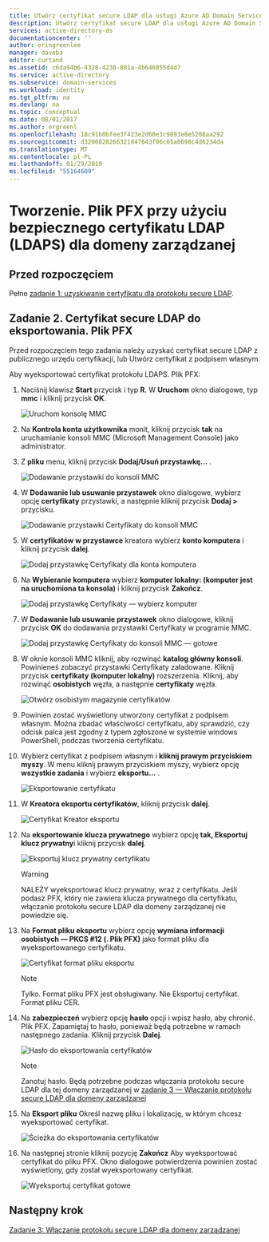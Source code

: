 ```yaml
---
title: Utwórz certyfikat secure LDAP dla usługi Azure AD Domain Services Zarządzaj domeną | Dokumentacja firmy Microsoft
description: Utwórz certyfikat secure LDAP dla usługi Azure AD Domain Services Zarządzaj domeną
services: active-directory-ds
documentationcenter: ''
author: eringreenlee
manager: daveba
editor: curtand
ms.assetid: c6da94b6-4328-4230-801a-4b646055d4d7
ms.service: active-directory
ms.subservice: domain-services
ms.workload: identity
ms.tgt_pltfrm: na
ms.devlang: na
ms.topic: conceptual
ms.date: 08/01/2017
ms.author: ergreenl
ms.openlocfilehash: 18c91b0bfee3f423e2d60e3c9893e8e5208aa292
ms.sourcegitcommit: d3200828266321847643f06c65a0698c4d6234da
ms.translationtype: MT
ms.contentlocale: pl-PL
ms.lasthandoff: 01/29/2019
ms.locfileid: "55164609"
---
```

# <a name="create-a-pfx-file-with-the-secure-ldap-ldaps-certificate-for-a-managed-domain"></a>Tworzenie. Plik PFX przy użyciu bezpiecznego certyfikatu LDAP (LDAPS) dla domeny zarządzanej

## <a name="before-you-begin"></a>Przed rozpoczęciem
Pełne [zadanie 1: uzyskiwanie certyfikatu dla protokołu secure LDAP](active-directory-ds-admin-guide-configure-secure-ldap.md).


## <a name="task-2-export-the-secure-ldap-certificate-to-a-pfx-file"></a>Zadanie 2. Certyfikat secure LDAP do eksportowania. Plik PFX
Przed rozpoczęciem tego zadania należy uzyskać certyfikat secure LDAP z publicznego urzędu certyfikacji, lub Utwórz certyfikat z podpisem własnym.

Aby wyeksportować certyfikat protokołu LDAPS. Plik PFX:

1. Naciśnij klawisz **Start** przycisk i typ **R**. W **Uruchom** okno dialogowe, typ **mmc** i kliknij przycisk **OK**.

    ![Uruchom konsolę MMC](./media/active-directory-domain-services-admin-guide/secure-ldap-start-run.png)
2. Na **Kontrola konta użytkownika** monit, kliknij przycisk **tak** na uruchamianie konsoli MMC (Microsoft Management Console) jako administrator.
3. Z **pliku** menu, kliknij przycisk **Dodaj/Usuń przystawkę...** .

    ![Dodawanie przystawki do konsoli MMC](./media/active-directory-domain-services-admin-guide/secure-ldap-add-snapin.png)
4. W **Dodawanie lub usuwanie przystawek** okno dialogowe, wybierz opcję **certyfikaty** przystawki, a następnie kliknij przycisk **Dodaj >** przycisku.

    ![Dodawanie przystawki Certyfikaty do konsoli MMC](./media/active-directory-domain-services-admin-guide/secure-ldap-add-certificates-snapin.png)
5. W **certyfikatów w przystawce** kreatora wybierz **konto komputera** i kliknij przycisk **dalej**.

    ![Dodaj przystawkę Certyfikaty dla konta komputera](./media/active-directory-domain-services-admin-guide/secure-ldap-add-certificates-computer-account.png)
6. Na **Wybieranie komputera** wybierz **komputer lokalny: (komputer jest na uruchomiona ta konsola)** i kliknij przycisk **Zakończ**.

    ![Dodaj przystawkę Certyfikaty — wybierz komputer](./media/active-directory-domain-services-admin-guide/secure-ldap-add-certificates-local-computer.png)
7. W **Dodawanie lub usuwanie przystawek** okno dialogowe, kliknij przycisk **OK** do dodawania przystawki Certyfikaty w programie MMC.

    ![Dodaj przystawkę Certyfikaty do konsoli MMC — gotowe](./media/active-directory-domain-services-admin-guide/secure-ldap-add-certificates-snapin-done.png)
8. W oknie konsoli MMC kliknij, aby rozwinąć **katalog główny konsoli**. Powinieneś zobaczyć przystawki Certyfikaty załadowane. Kliknij przycisk **certyfikaty (komputer lokalny)** rozszerzenia. Kliknij, aby rozwinąć **osobistych** węzła, a następnie **certyfikaty** węzła.

    ![Otwórz osobistym magazynie certyfikatów](./media/active-directory-domain-services-admin-guide/secure-ldap-open-personal-store.png)
9. Powinien zostać wyświetlony utworzony certyfikat z podpisem własnym. Można zbadać właściwości certyfikatu, aby sprawdzić, czy odcisk palca jest zgodny z typem zgłoszone w systemie windows PowerShell, podczas tworzenia certyfikatu.
10. Wybierz certyfikat z podpisem własnym i **kliknij prawym przyciskiem myszy**. W menu kliknij prawym przyciskiem myszy, wybierz opcję **wszystkie zadania** i wybierz **eksportu...** .

    ![Eksportowanie certyfikatu](./media/active-directory-domain-services-admin-guide/secure-ldap-export-cert.png)
11. W **Kreatora eksportu certyfikatów**, kliknij przycisk **dalej**.

    ![Certyfikat Kreator eksportu](./media/active-directory-domain-services-admin-guide/secure-ldap-export-cert-wizard.png)
12. Na **eksportowanie klucza prywatnego** wybierz opcję **tak, Eksportuj klucz prywatny**i kliknij przycisk **dalej**.

    ![Eksportuj klucz prywatny certyfikatu](./media/active-directory-domain-services-admin-guide/secure-ldap-export-private-key.png)

    > [!WARNING]
    > NALEŻY wyeksportować klucz prywatny, wraz z certyfikatu. Jeśli podasz PFX, który nie zawiera klucza prywatnego dla certyfikatu, włączanie protokołu secure LDAP dla domeny zarządzanej nie powiedzie się.
    >
    >

13. Na **Format pliku eksportu** wybierz opcję **wymiana informacji osobistych — PKCS #12 (. Plik PFX)** jako format pliku dla wyeksportowanego certyfikatu.

    ![Certyfikat format pliku eksportu](./media/active-directory-domain-services-admin-guide/secure-ldap-export-to-pfx.png)

    > [!NOTE]
    > Tylko. Format pliku PFX jest obsługiwany. Nie Eksportuj certyfikat. Format pliku CER.
    >
    >

14. Na **zabezpieczeń** wybierz opcję **hasło** opcji i wpisz hasło, aby chronić. Plik PFX. Zapamiętaj to hasło, ponieważ będą potrzebne w ramach następnego zadania. Kliknij przycisk **Dalej**.

    ![Hasło do eksportowania certyfikatów ](./media/active-directory-domain-services-admin-guide/secure-ldap-export-select-password.png)

    > [!NOTE]
    > Zanotuj hasło. Będą potrzebne podczas włączania protokołu secure LDAP dla tej domeny zarządzanej w [zadanie 3 — Włączanie protokołu secure LDAP dla domeny zarządzanej](active-directory-ds-admin-guide-configure-secure-ldap-enable-ldaps.md)
    >
    >

15. Na **Eksport pliku** Określ nazwę pliku i lokalizację, w którym chcesz wyeksportować certyfikat.

    ![Ścieżka do eksportowania certyfikatów](./media/active-directory-domain-services-admin-guide/secure-ldap-export-select-path.png)
16. Na następnej stronie kliknij pozycję **Zakończ** Aby wyeksportować certyfikat do pliku PFX. Okno dialogowe potwierdzenia powinien zostać wyświetlony, gdy został wyeksportowany certyfikat.

    ![Wyeksportuj certyfikat gotowe](./media/active-directory-domain-services-admin-guide/secure-ldap-exported-as-pfx.png)


## <a name="next-step"></a>Następny krok
[Zadanie 3: Włączanie protokołu secure LDAP dla domeny zarządzanej](active-directory-ds-admin-guide-configure-secure-ldap-enable-ldaps.md)

